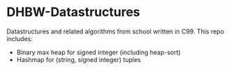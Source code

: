# DHBW-Datastructures
Datastructures and related algorithms from school written in C99.
This repo includes:
* Binary max heap for signed integer (including heap-sort)
* Hashmap for (string, signed integer) tuples
